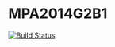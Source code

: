 MPA2014G2B1
===========
[![Build Status](https://travis-ci.org/IUT-Blagnac/MPA2014G2B1.svg?branch=master)](https://travis-ci.org/IUT-Blagnac/MPA2014G2B1)